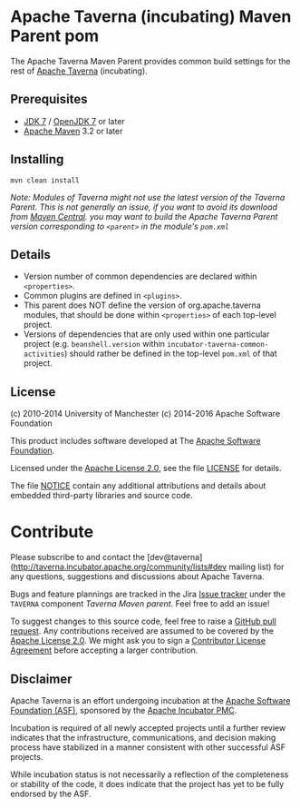 # Apache Taverna (incubating) Maven Parent pom

The Apache Taverna Maven Parent provides common build settings for the rest of
[Apache Taverna](http://taverna.incubator.apache.org/code/) (incubating).

## Prerequisites

- [JDK 7](http://www.oracle.com/technetwork/java/javase/downloads/) / [OpenJDK 7](http://openjdk.java.net/) or later
- [Apache Maven](https://maven.apache.org/download.cgi) 3.2 or later


## Installing

    mvn clean install

_Note: Modules of Taverna might not use the latest version of the Taverna
Parent. This is not generally an issue, if you want to avoid its download
from [Maven Central](http://central.maven.org/maven2/org/apache/taverna/).
you may want to build the Apache Taverna Parent version corresponding to
`<parent>` in the module's `pom.xml`_


## Details

- Version number of common dependencies are declared within `<properties>`.
- Common plugins are defined in `<plugins>`.
- This parent does NOT define the version of org.apache.taverna modules, that should
be done within `<properties>` of each top-level project.
- Versions of dependencies that are only used within one particular project
(e.g. `beanshell.version` within `incubator-taverna-common-activities`)
should rather be defined in the top-level `pom.xml` of that project.



## License

(c) 2010-2014 University of Manchester
(c) 2014-2016 Apache Software Foundation

This product includes software developed at The
[Apache Software Foundation](http://www.apache.org/).

Licensed under the
[Apache License 2.0](https://www.apache.org/licenses/LICENSE-2.0), see the file
[LICENSE](LICENSE) for details.

The file [NOTICE](NOTICE) contain any additional attributions and
details about embedded third-party libraries and source code.


# Contribute

Please subscribe to and contact the
[dev@taverna](http://taverna.incubator.apache.org/community/lists#dev mailing list)
for any questions, suggestions and discussions about
Apache Taverna.

Bugs and feature plannings are tracked in the Jira
[Issue tracker](https://issues.apache.org/jira/browse/TAVERNA/component/12326807)
under the `TAVERNA` component _Taverna Maven parent_. Feel free
to add an issue!

To suggest changes to this source code, feel free to raise a
[GitHub pull request](https://github.com/apache/incubator-taverna-maven-parent/pulls).
Any contributions received are assumed to be covered by the [Apache License
2.0](https://www.apache.org/licenses/LICENSE-2.0). We might ask you
to sign a [Contributor License Agreement](https://www.apache.org/licenses/#clas)
before accepting a larger contribution.



## Disclaimer

Apache Taverna is an effort undergoing incubation at the
[Apache Software Foundation (ASF)](http://www.apache.org/),
sponsored by the
[Apache Incubator PMC](http://incubator.apache.org/).

Incubation is required of all newly accepted projects until a further review
indicates that the infrastructure, communications, and decision making process
have stabilized in a manner consistent with other successful ASF projects.

While incubation status is not necessarily a reflection of the completeness
or stability of the code, it does indicate that the project has yet to be
fully endorsed by the ASF.
